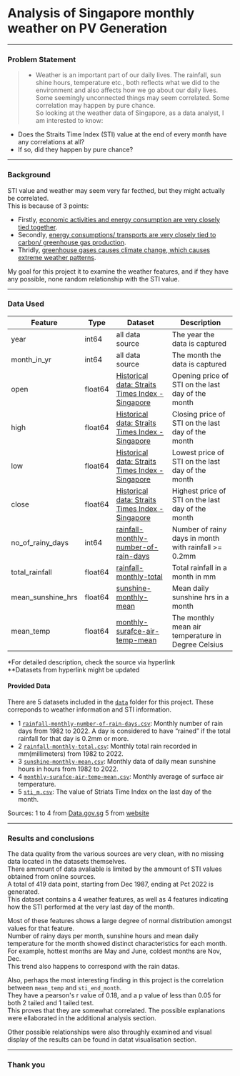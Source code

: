 # Analysis of Singapore monthly weather on PV Generation

---

### Problem Statement

> * Weather is an important part of our daily lives. The rainfall, sun shine hours, temperature etc., both reflects what we did to the environment and also affects how we go about our daily lives. Some seemingly unconnected things may seem correlated. Some correlation may happen by pure chance.  
So looking at the weather data of Singapore, as a data analyst, I am interested to know:  
- Does the Straits Time Index (STI) value at the end of every month have any correlations at all?  
- If so, did they happen by pure chance?  

---

### Background

STI value and weather may seem very far fecthed, but they might actually be correlated.  
This is because of 3 points:  
 - Firstly, [economic activities and energy consumption are very closely tied together](https://www.ncbi.nlm.nih.gov/pmc/articles/PMC9328951/).  
 - Secondly, [energy consumptions/ transports are very closely tied to carbon/ greenhouse gas production](https://www.epa.gov/ghgemissions/sources-greenhouse-gas-emissions#:~:text=Human%20activities%20are%20responsible%20for,over%20the%20last%20150%20years.&text=The%20largest%20source%20of%20greenhouse,electricity%2C%20heat%2C%20and%20transportation.).  
 - Thridly, [greenhouse gases causes climate change, which causes extreme weather patterns](https://earthjustice.org/features/how-climate-change-is-fueling-extreme-weather).  

My goal for this project it to examine the weather features, and if they have any possible, none random relationship with the STI value.  


---

### Data Used

|Feature|Type|Dataset|Description|
|---|---|---|---|
|year|int64|all data source|The year the data is captured|
|month_in_yr|int64|all data source|The month the data is captured|
|open|float64|[Historical data: Straits Times Index - Singapore](https://stooq.com/q/d/?s=%5Esti&c=0&d1=19821228&d2=20230130&l=11&i=m)|Opening price of STI on the last day of the month
|high|float64|[Historical data: Straits Times Index - Singapore](https://stooq.com/q/d/?s=%5Esti&c=0&d1=19821228&d2=20230130&l=11&i=m)|Closing price of STI on the last day of the month
|low|float64|[Historical data: Straits Times Index - Singapore](https://stooq.com/q/d/?s=%5Esti&c=0&d1=19821228&d2=20230130&l=11&i=m)|Lowest price of STI on the last day of the month
|close|float64|[Historical data: Straits Times Index - Singapore](https://stooq.com/q/d/?s=%5Esti&c=0&d1=19821228&d2=20230130&l=11&i=m)|Highest price of STI on the last day of the month
|no_of_rainy_days|int64|[rainfall-monthly-number-of-rain-days](https://data.gov.sg/dataset/rainfall-monthly-number-of-rain-days)|Number of rainy days in month with rainfall >= 0.2mm|
|total_rainfall|float64|[rainfall-monthly-total](https://data.gov.sg/dataset/rainfall-monthly-total)|Total rainfall in a month in mm| 
|mean_sunshine_hrs|float64|[sunshine-monthly-mean](https://data.gov.sg/dataset/sunshine-duration-monthly-mean-daily-duration)|Mean daily sunshine hrs in a month|
|mean_temp|float64|[monthly-surafce-air-temp-mean](https://data.gov.sg/dataset/surface-air-temperature-monthly-mean)|The monthly mean air temperature in Degree Celsius|
  
    
*For detailed description, check the source via hyperlink  
**Datasets from hyperlink might be updated  

#### Provided Data

There are 5 datasets included in the [`data`](./data/) folder for this project. These correponds to weather information and STI information. 

* 1 [`rainfall-monthly-number-of-rain-days.csv`](./data/rainfall-monthly-number-of-rain-days.csv): Monthly number of rain days from 1982 to 2022. A day is considered to have “rained” if the total rainfall for that day is 0.2mm or more.
* 2 [`rainfall-monthly-total.csv`](./data/rainfall-monthly-total.csv): Monthly total rain recorded in mm(millimeters) from 1982 to 2022.
* 3 [`sunshine-monthly-mean.csv`](./data/sunshine-monthly-mean.csv): Monthly data of daily mean sunshine hours in hours from 1982 to 2022.
* 4 [`monthly-surafce-air-temp-mean.csv`](./data/monthly-surafce-air-temp-mean.csv): Monthly average of surface air temperature.
* 5 [`sti_m.csv`](./data/sti_m.csv): The value of Striats Time Index on the last day of the month. 

Sources:
1 to 4 from [Data.gov.sg](https://data.gov.sg/)
5 from [website](https://stooq.com/q/d/?s=%5Esti&c=0&d1=19821228&d2=20230130&l=11&i=m)

---

### Results and conclusions

The data quality from the various sources are very clean, with no missing data located in the datasets themselves.  
There ammount of data avaliable is limited by the ammount of STI values obtained from online sources.   
A total of 419 data point, starting from Dec 1987, ending at Pct 2022 is generated.  
This dataset contains a 4 weather features, as well as 4 features indicating how the STI performed at the very last day of the month.  

Most of these features shows a large degree of normal distribution amongst values for that feature.  
Number of rainy days per month, sunshine hours and mean daily temperature for the month showed distinct characteristics for each month.  
For example, hottest months are May and June, coldest months are Nov, Dec.   
This trend also happens to correspond with the rain datas.   


Also, perhaps the most interesting finding in this project is the correlation between `mean_temp` and `sti_end_month`.  
They have a pearson's r value of 0.18, and a p value of less than 0.05 for both 2 tailed and 1 tailed test.  
This proves that they are somewhat correlated. The possible explanations were ellaborated in the additional analysis section.

Other possible relationships were also throughly examined and visual display of the results can be found in datat visualisation section.  

---
### Thank you
